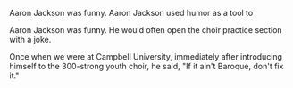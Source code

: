 
Aaron Jackson was funny. 
Aaron Jackson used humor as a tool to 


Aaron Jackson was funny. He would often open the choir practice section with a joke. 

Once when we were at Campbell University, 
immediately after introducing himself to the 300-strong youth choir, he said, "If it ain't Baroque, don't fix it."